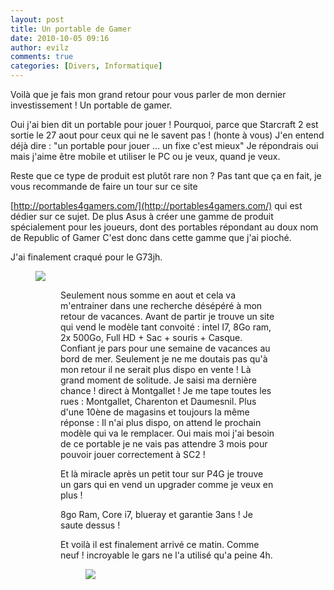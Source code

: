 ```yaml
---
layout: post
title: Un portable de Gamer
date: 2010-10-05 09:16
author: evilz
comments: true
categories: [Divers, Informatique]
---
```

Voilà que je fais mon grand retour pour vous parler de mon dernier investissement ! Un portable de gamer.

Oui j'ai bien dit un portable pour jouer ! Pourquoi, parce que Starcraft 2 est sortie le 27 aout pour ceux qui ne le savent pas ! (honte à vous)<!--more-->
J'en entend déjà dire : "un portable pour jouer ... un fixe c'est mieux"
Je répondrais oui mais j'aime être mobile et utiliser le PC ou je veux, quand je veux.

Reste que ce type de produit est plutôt rare non ?
Pas tant que ça en fait, je vous recommande de faire un tour sur ce site

[http://portables4gamers.com/](http://portables4gamers.com/) qui est dédier sur ce sujet.
De plus Asus  à créer une gamme de produit spécialement pour les joueurs, dont des portables répondant au doux nom de Republic of Gamer
C'est donc dans cette gamme que j'ai pioché.

J'ai finalement craqué pour le G73jh.

<figure>
<a href="https://c1.staticflickr.com/5/4081/4873084168_3fba2a7201_b.jpg">
<img src="https://c1.staticflickr.com/5/4081/4873084168_3fba2a7201_b.jpg" />
</a>
<figure>

Seulement nous somme en aout et cela va m'entrainer dans une recherche désépéré à mon retour de vacances.
Avant de partir je trouve un site qui vend le modèle tant convoité : intel I7, 8Go ram, 2x 500Go, Full HD + Sac + souris + Casque.
Confiant je pars pour une semaine de vacances au bord de mer. Seulement je ne me doutais pas qu'à mon retour il ne serait plus dispo en vente !
Là grand moment de solitude. Je saisi ma dernière chance ! direct à Montgallet !
Je me tape toutes les rues : Montgallet, Charenton et Daumesnil. Plus d'une 10ène de magasins et toujours la même réponse : Il n'ai plus dispo, on attend le prochain modèle qui va le remplacer.
Oui mais moi j'ai besoin de ce portable je ne vais pas attendre 3 mois pour pouvoir jouer correctement à SC2 !

Et là miracle après un petit tour sur P4G je trouve un gars qui en vend un upgrader comme je veux en plus !

8go Ram, Core i7, blueray et garantie 3ans ! Je saute dessus !

Et voilà il est finalement arrivé ce matin. Comme neuf ! incroyable le gars ne l'a utilisé qu'a peine 4h.

<figure>
<a href="https://c1.staticflickr.com/5/4074/4866141728_e4d7bdf83b_b.jpg">
<img src="https://c1.staticflickr.com/5/4074/4866141728_e4d7bdf83b_b.jpg" />
</a>
<figure>
